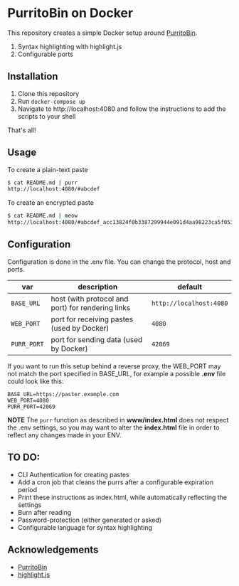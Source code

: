 # PurritoBin on Docker

This repository creates a simple Docker setup around [PurritoBin](https://github.com/PurritoBin/PurritoBin).

1. Syntax highlighting with highlight.js
2. Configurable ports

## Installation

1. Clone this repository
2. Run `docker-compose up`
3. Navigate to http://localhost:4080 and follow the instructions to add the scripts to your shell

That's all!

## Usage

To create a plain-text paste

```bash
$ cat README.md | purr
http://localhost:4080/#abcdef

```

To create an encrypted paste

```bash
$ cat README.md | meow
http://localhost:4080/#abcdef_acc13824f0b3387299944e091d4aa98223ca5f053d3ef23fb81b99ad61d583dc_3a9ee920de98f2815f8747d1ca85f0f8
```

## Configuration

Configuration is done in the .env file. You can change the protocol, host and ports.

| var         | description                                       | default                 |
| ----------- | ------------------------------------------------- | ----------------------- |
| `BASE_URL`  | host (with protocol and port) for rendering links | `http://localhost:4080` |
| `WEB_PORT`  | port for receiving pastes (used by Docker)        | `4080`                  |
| `PURR_PORT` | port for sending data (used by Docker)            | `42069`                 |

If you want to run this setup behind a reverse proxy, the WEB_PORT may not match the port specified
in BASE_URL, for example a possible **.env** file could look like this:

```
BASE_URL=https://paster.example.com
WEB_PORT=4080
PURR_PORT=42069
```

**NOTE** The `purr` function as described in **www/index.html** does not respect the .env settings,
so you may want to alter the **index.html** file in order to reflect any changes made in your ENV.

## TO DO:

- CLI Authentication for creating pastes
- Add a cron job that cleans the purrs after a configurable expiration period
- Print these instructions as index.html, while automatically reflecting the settings
- Burn after reading
- Password-protection (either generated or asked)
- Configurable language for syntax highlighting

## Acknowledgements

- [PurritoBin](https://github.com/PurritoBin/PurritoBin)
- [highlight.js](https://highlightjs.org/)
